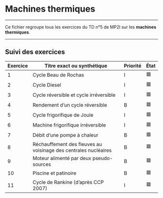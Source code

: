 # Machines thermiques

---

Ce fichier regroupe tous les exercices du TD n°5 de MP2I sur les **machines thermiques**.

---

## Suivi des exercices

| Exercice | Titre exact ou synthétique                                      | Priorité | État |
|----------|------------------------------------------------------------------|----------|------|
| 1        | Cycle Beau de Rochas                                             | I        | 🟥   |
| 2        | Cycle Diesel                                                     | I        | 🟥   |
| 3        | Cycle réversible et cycle irréversible                           | I        | 🟥   |
| 4        | Rendement d’un cycle réversible                                  | B        | 🟥   |
| 5        | Cycle frigorifique de Joule                                      | I        | 🟥   |
| 6        | Machine frigorifique irréversible                                | I        | 🟥   |
| 7        | Débit d’une pompe à chaleur                                      | B        | 🟥   |
| 8        | Réchauffement des fleuves au voisinage des centrales nucléaires | B        | 🟥   |
| 9        | Moteur alimenté par deux pseudo-sources                          | B        | 🟥   |
| 10       | Piscine et patinoire                                             | B        | 🟥   |
| 11       | Cycle de Rankine (d’après CCP 2007)                              | I        | 🟥   |
